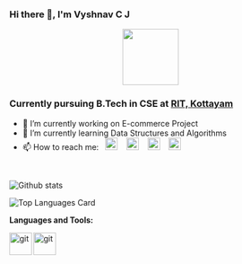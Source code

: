 ### Hi there 👋, I'm Vyshnav C J

<div id="header" align="center">
  <img src="https://media.giphy.com/media/3wsrhM8EFqSprUAxbv/giphy.gif" width="100"/>
</div>

### Currently pursuing B.Tech in CSE at [RIT, Kottayam](http://www.rit.ac.in/)

- 🔭 I’m currently working on E-commerce Project
- 🌱 I’m currently learning Data Structures and Algorithms
- 📫 How to reach me:&nbsp;&nbsp; <a href = 'https://www.instagram.com/vyshnav_c_j/'><img src = 'https://user-images.githubusercontent.com/69347001/175823577-1f701eb0-6a57-49ba-a681-03ae47f56f39.png' width='22px'></a>
&nbsp;&nbsp;
 <a href = 'https://www.linkedin.com/in/vyshnav-c-j-80027a209/'><img src = 'https://user-images.githubusercontent.com/69347001/175823580-be0587f1-7bb0-431d-96a6-7b88cc3da4a0.png' width='22px'></a>
 &nbsp;&nbsp;
 <a href = 'https://twitter.com/Vyshnav_C_J'><img src="https://img.icons8.com/color/96/000000/twitter-squared.png" width='22px'/></a>
 &nbsp;&nbsp;
 <a href = 'https://www.hackerrank.com/vyshnavcj'><img src="https://user-images.githubusercontent.com/69347001/175824542-bb02bfa5-f424-4135-b9b9-08f68bda6d42.svg" width='22px'/></a>
<br/>




![Github stats](https://github-readme-stats.vercel.app/api?username=VyshnavCJ&theme=synthwave&show_icons=true&count_private=true)

![Top Languages Card](https://github-readme-stats.vercel.app/api/top-langs/?username=VyshnavCJ&layout=compact)



**Languages and Tools:** 

<img align="left" alt="git" width="40px" src="https://img.icons8.com/fluency/48/000000/node-js.png" />
<img align="left" alt="git" width="40px" src="https://img.icons8.com/color/48/000000/javascript--v1.png" />
